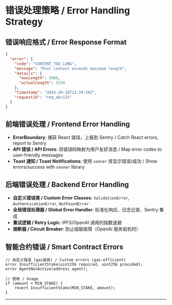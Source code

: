# 错误处理策略 / Error Handling Strategy

## 错误响应格式 / Error Response Format

```json
{
  "error": {
    "code": "CONTENT_TOO_LONG",
    "message": "Post content exceeds maximum length",
    "details": {
      "maxLength": 5000,
      "actualLength": 5234
    },
    "timestamp": "2024-10-10T12:34:56Z",
    "requestId": "req_abc123"
  }
}
```

## 前端错误处理 / Frontend Error Handling

- **ErrorBoundary**: 捕获 React 错误，上报到 Sentry / Catch React errors, report to Sentry
- **API 错误 / API Errors**: 将错误码映射为用户友好消息 / Map error codes to user-friendly messages
- **Toast 通知 / Toast Notifications**: 使用 `sonner` 库显示错误/成功 / Show errors/success with `sonner` library

## 后端错误处理 / Backend Error Handling

- **自定义错误类 / Custom Error Classes**: `ValidationError`, `AuthenticationError`, `NotFoundError`
- **全局错误处理器 / Global Error Handler**: 标准化响应、日志记录、Sentry 集成
- **重试逻辑 / Retry Logic**: IPFS/OpenAI 调用的指数退避
- **熔断器 / Circuit Breaker**: 防止级联故障（OpenAI 服务宕机时）

## 智能合约错误 / Smart Contract Errors

```solidity
// 自定义错误 (gas高效) / Custom errors (gas-efficient)
error InsufficientStake(uint256 required, uint256 provided);
error AgentNotActive(address agent);

// 使用 / Usage
if (amount < MIN_STAKE) {
    revert InsufficientStake(MIN_STAKE, amount);
}
```

---
